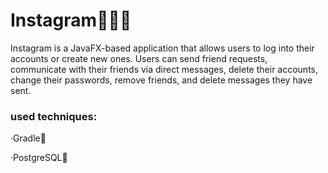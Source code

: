 # Instagram👩🏻‍💻

Instagram is a JavaFX-based application that allows users to log into their accounts or create new ones. Users can send friend requests, communicate with their friends via direct messages, delete their accounts, change their passwords, remove friends, and delete messages they have sent.

### used techniques:
·Gradle🐘


·PostgreSQL🐘

